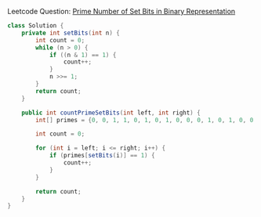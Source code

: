 Leetcode Question: [Prime Number of Set Bits in Binary Representation](leetcode.com/problems/prime-number-of-set-bits-in-binary-representation/)

```java
class Solution {
    private int setBits(int n) {
        int count = 0;
        while (n > 0) {
            if ((n & 1) == 1) {
                count++;
            }
            n >>= 1;
        }
        return count;
    }

    public int countPrimeSetBits(int left, int right) {
        int[] primes = {0, 0, 1, 1, 0, 1, 0, 1, 0, 0, 0, 1, 0, 1, 0, 0, 0, 1, 0, 1};

        int count = 0;

        for (int i = left; i <= right; i++) {
            if (primes[setBits(i)] == 1) {
                count++;
            }
        }

        return count;
    }
}
```
